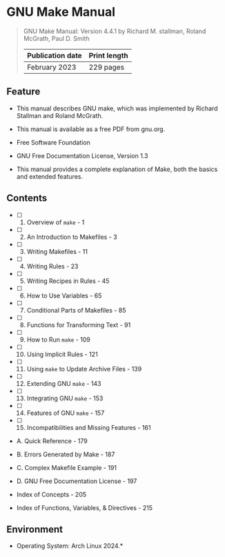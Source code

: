 # GNU Make Manual

> GNU Make Manual: Version 4.4.1 by Richard M. stallman, Roland McGrath, Paul D. Smith
>
> |Publication date|Print length|
> |-|-|
> |February 2023|229 pages|

## Feature

- This manual describes GNU make, which was implemented by Richard Stallman and Roland McGrath.

- This manual is available as a free PDF from gnu.org.

- Free Software Foundation

- GNU Free Documentation License, Version 1.3

- This manual provides a complete explanation of Make, both the basics and extended features.

## Contents

- [ ] 1. Overview of `make` - 1

- [ ] 2. An Introduction to Makefiles - 3

- [ ] 3. Writing Makefiles - 11

- [ ] 4. Writing Rules - 23

- [ ] 5. Writing Recipes in Rules - 45

- [ ] 6. How to Use Variables - 65

- [ ] 7. Conditional Parts of Makefiles - 85

- [ ] 8. Functions for Transforming Text - 91

- [ ] 9. How to Run `make` - 109

- [ ] 10. Using Implicit Rules - 121

- [ ] 11. Using `make` to Update Archive Files - 139

- [ ] 12. Extending GNU `make` - 143

- [ ] 13. Integrating GNU `make` - 153

- [ ] 14. Features of GNU `make` - 157

- [ ] 15. Incompatibilities and Missing Features - 161

- A. Quick Reference - 179

- B. Errors Generated by Make - 187

- C. Complex Makefile Example - 191

- D. GNU Free Documentation License - 197

- Index of Concepts - 205

- Index of Functions, Variables, & Directives - 215

## Environment

- Operating System: Arch Linux 2024.*
